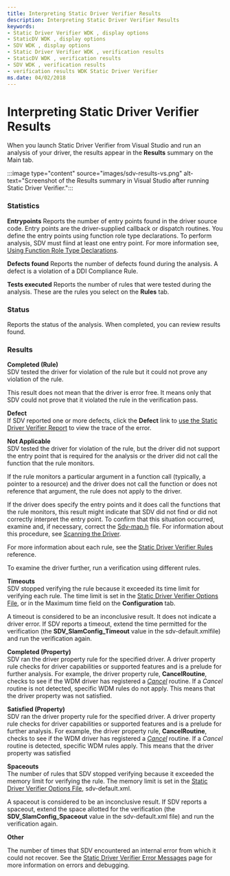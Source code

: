 ```yaml
---
title: Interpreting Static Driver Verifier Results
description: Interpreting Static Driver Verifier Results
keywords:
- Static Driver Verifier WDK , display options
- StaticDV WDK , display options
- SDV WDK , display options
- Static Driver Verifier WDK , verification results
- StaticDV WDK , verification results
- SDV WDK , verification results
- verification results WDK Static Driver Verifier
ms.date: 04/02/2018
---
```


# Interpreting Static Driver Verifier Results

When you launch Static Driver Verifier from Visual Studio and run an analysis of your driver, the results appear in the **Results** summary on the Main tab.

:::image type="content" source="images/sdv-results-vs.png" alt-text="Screenshot of the Results summary in Visual Studio after running Static Driver Verifier.":::

### <span id="Statistics"></span><span id="statistics"></span><span id="STATISTICS"></span>Statistics

**Entrypoints** Reports the number of entry points found in the driver source code. Entry points are the driver-supplied callback or dispatch routines. You define the entry points using function role type declarations. To perform analysis, SDV must fiind at least one entry point. For more information see, [Using Function Role Type Declarations](using-function-role-type-declarations.md).

**Defects found** Reports the number of defects found during the analysis. A defect is a violation of a DDI Compliance Rule.

**Tests executed** Reports the number of rules that were tested during the analysis. These are the rules you select on the **Rules** tab.

### <span id="Status"></span><span id="status"></span><span id="STATUS"></span>Status

Reports the status of the analysis. When completed, you can review results found.

### <span id="Results"></span><span id="results"></span><span id="RESULTS"></span>Results

<span id="Completed__Rule_"></span><span id="completed__rule_"></span><span id="COMPLETED__RULE_"></span>**Completed (Rule)**  
SDV tested the driver for violation of the rule but it could not prove any violation of the rule.

This result does not mean that the driver is error free. It means only that SDV could not prove that it violated the rule in the verification pass.

<span id="Defect"></span><span id="defect"></span><span id="DEFECT"></span>**Defect**  
If SDV reported one or more defects, click the **Defect** link to [use the Static Driver Verifier Report](using-the-static-driver-verifier-report.md) to view the trace of the error.

<span id="Not_Applicable"></span><span id="not_applicable"></span><span id="NOT_APPLICABLE"></span>**Not Applicable**  
SDV tested the driver for violation of the rule, but the driver did not support the entry point that is required for the analysis or the driver did not call the function that the rule monitors.

If the rule monitors a particular argument in a function call (typically, a pointer to a resource) and the driver does not call the function or does not reference that argument, the rule does not apply to the driver.

If the driver does specify the entry points and it does call the functions that the rule monitors, this result might indicate that SDV did not find or did not correctly interpret the entry point. To confirm that this situation occurred, examine and, if necessary, correct the [Sdv-map.h](sdv-map-h.md) file. For information about this procedure, see [Scanning the Driver](scanning-the-driver.md).

For more information about each rule, see the [Static Driver Verifier Rules](./static-driver-verifier-rules.md) reference.

To examine the driver further, run a verification using different rules.

<span id="Timeouts"></span><span id="timeouts"></span><span id="TIMEOUTS"></span>**Timeouts**  
SDV stopped verifying the rule because it exceeded its time limit for verifying each rule. The time limit is set in the [Static Driver Verifier Options File](static-driver-verifier-options-file.md), or in the Maximum time field on the **Configuration** tab.

A timeout is considered to be an inconclusive result. It does not indicate a driver error. If SDV reports a timeout, extend the time permitted for the verification (the **SDV\_SlamConfig\_Timeout** value in the sdv-default.xmlfile) and run the verification again.

<span id="Completed__Property_"></span><span id="completed__property_"></span><span id="COMPLETED__PROPERTY_"></span>**Completed (Property)**  
SDV ran the driver property rule for the specified driver. A driver property rule checks for driver capabilities or supported features and is a prelude for further analysis. For example, the driver property rule, **CancelRoutine**, checks to see if the WDM driver has registered a [*Cancel*](/windows-hardware/drivers/ddi/wdm/nc-wdm-driver_cancel) routine. If a *Cancel* routine is not detected, specific WDM rules do not apply. This means that the driver property was not satisfied.

<span id="Satisfied__Property_"></span><span id="satisfied__property_"></span><span id="SATISFIED__PROPERTY_"></span>**Satisfied (Property)**  
SDV ran the driver property rule for the specified driver. A driver property rule checks for driver capabilities or supported features and is a prelude for further analysis. For example, the driver property rule, **CancelRoutine**, checks to see if the WDM driver has registered a [*Cancel*](/windows-hardware/drivers/ddi/wdm/nc-wdm-driver_cancel) routine. If a *Cancel* routine is detected, specific WDM rules apply. This means that the driver property was satisfied

<span id="Spaceouts"></span><span id="spaceouts"></span><span id="SPACEOUTS"></span>**Spaceouts**  
The number of rules that SDV stopped verifying because it exceeded the memory limit for verifying the rule. The memory limit is set in the [Static Driver Verifier Options File](static-driver-verifier-options-file.md), sdv-default.xml.

A spaceout is considered to be an inconclusive result. If SDV reports a spaceout, extend the space allotted for the verification (the **SDV\_SlamConfig\_Spaceout** value in the sdv-default.xml file) and run the verification again.

<span id="Other"></span><span id="other"></span><span id="OTHER"></span>**Other**  

The number of times that SDV encountered an internal error from which it could not recover.  See the [Static Driver Verifier Error Messages](./static-driver-verifier-error-messages.md) page for more information on errors and debugging.
